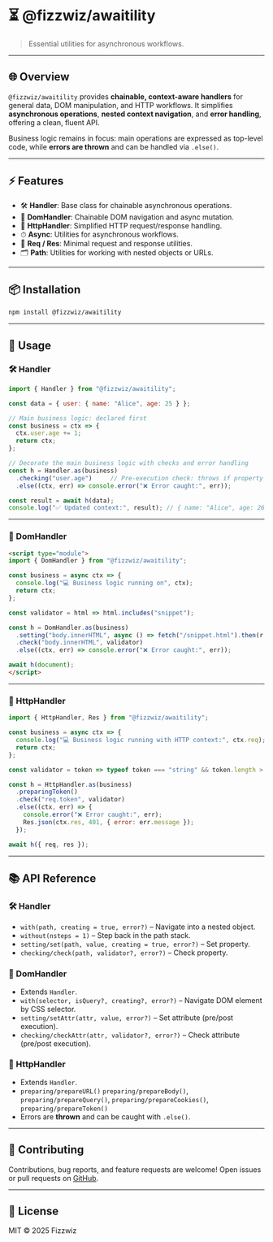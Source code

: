# ⏳ @fizzwiz/awaitility

> Essential utilities for asynchronous workflows.

---

## 🌐 Overview

`@fizzwiz/awaitility` provides **chainable, context-aware handlers** for general data, DOM manipulation, and HTTP workflows. It simplifies **asynchronous operations**, **nested context navigation**, and **error handling**, offering a clean, fluent API.

Business logic remains in focus: main operations are expressed as top-level code, while **errors are thrown** and can be handled via `.else()`.

---

## ⚡ Features

* 🛠 **Handler**: Base class for chainable asynchronous operations.
* 🌳 **DomHandler**: Chainable DOM navigation and async mutation.
* 📡 **HttpHandler**: Simplified HTTP request/response handling.
* ⏱ **Async**: Utilities for asynchronous workflows.
* 📨 **Req / Res**: Minimal request and response utilities.
* 🗂 **Path**: Utilities for working with nested objects or URLs.

---

## 📦 Installation

```bash
npm install @fizzwiz/awaitility
```

---

## 🚀 Usage

### 🛠 Handler

```js
import { Handler } from "@fizzwiz/awaitility";

const data = { user: { name: "Alice", age: 25 } };

// Main business logic: declared first
const business = ctx => {
  ctx.user.age += 1;
  return ctx;
};

// Decorate the main business logic with checks and error handling
const h = Handler.as(business)
  .checking("user.age")     // Pre-execution check: throws if property not defined
  .else((ctx, err) => console.error("❌ Error caught:", err));

const result = await h(data);
console.log("✅ Updated context:", result); // { name: "Alice", age: 26 }
```

---

### 🌳 DomHandler

```html
<script type="module">
import { DomHandler } from "@fizzwiz/awaitility";

const business = async ctx => {
  console.log("💻 Business logic running on", ctx);
  return ctx;
};

const validator = html => html.includes("snippet");

const h = DomHandler.as(business)
  .setting("body.innerHTML", async () => fetch("/snippet.html").then(r => r.text()))
  .check("body.innerHTML", validator)
  .else((ctx, err) => console.error("❌ Error caught:", err));

await h(document);
</script>
```

---

### 📡 HttpHandler

```js
import { HttpHandler, Res } from "@fizzwiz/awaitility";

const business = async ctx => {
  console.log("💻 Business logic running with HTTP context:", ctx.req);
  return ctx;
};

const validator = token => typeof token === "string" && token.length > 0;

const h = HttpHandler.as(business)
  .preparingToken()
  .check("req.token", validator)
  .else((ctx, err) => {
    console.error("❌ Error caught:", err);
    Res.json(ctx.res, 401, { error: err.message });
  });

await h({ req, res });
```

---

## 📚 API Reference

### 🛠 Handler

* `with(path, creating = true, error?)` – Navigate into a nested object.
* `without(nsteps = 1)` – Step back in the path stack.
* `setting/set(path, value, creating = true, error?)` – Set property.
* `checking/check(path, validator?, error?)` – Check property.

### 🌳 DomHandler

* Extends `Handler`.
* `with(selector, isQuery?, creating?, error?)` – Navigate DOM element by CSS selector.
* `setting/setAttr(attr, value, error?)` – Set attribute (pre/post execution).
* `checking/checkAttr(attr, validator?, error?)` – Check attribute (pre/post execution).

### 📡 HttpHandler

* Extends `Handler`.
* `preparing/prepareURL()` `preparing/prepareBody()`, `preparing/prepareQuery()`, `preparing/prepareCookies()`, `preparing/prepareToken()`
* Errors are **thrown** and can be caught with `.else()`.

---

## 🤝 Contributing

Contributions, bug reports, and feature requests are welcome! Open issues or pull requests on [GitHub](https://github.com/fizzwiz/awaitility).

---

## 📝 License

MIT © 2025 Fizzwiz
